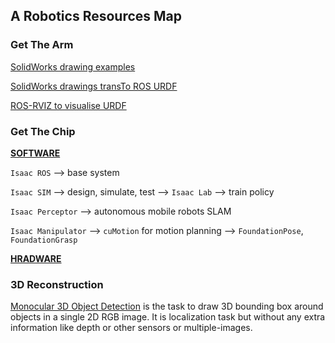 ## A Robotics Resources Map

### Get The Arm

[SolidWorks drawing examples](https://grabcad.com/)

[SolidWorks drawings transTo ROS URDF](https://github.com/ros/solidworks_urdf_exporter)

[ROS-RVIZ to visualise URDF](http://docs.ros.org/en/jazzy/Tutorials/Intermediate/URDF/Building-a-Visual-Robot-Model-with-URDF-from-Scratch.html)

### Get The Chip 

**[SOFTWARE](https://developer.nvidia.com/isaac)**

`Isaac ROS` -->  base system

`Isaac SIM` --> design, simulate, test --> `Isaac Lab` --> train policy

`Isaac Perceptor` -->  autonomous mobile robots SLAM

`Isaac Manipulator` --> `cuMotion` for motion planning --> `FoundationPose`, `FoundationGrasp`

**[HRADWARE](https://www.nvidia.com/en-us/autonomous-machines/embedded-systems/)**



### 3D Reconstruction

[Monocular 3D Object Detection](https://github.com/open-mmlab/mmdetection3d) is the task to draw 3D bounding box around objects in a single 2D RGB image. It is localization task but without any extra information like depth or other sensors or multiple-images.

